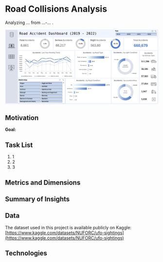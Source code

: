# Road Collisions Analysis
Analyzing ... from ...-... . 
   
<p align="center">
    <img src="AccidentDashSC.png" alt="Excel Dashboard" width="900">
</p>

## Motivation
**Goal:**

## Task List
1. 1
2. 2
3. 3

## Metrics and Dimensions

## Summary of Insights

## Data
The dataset used in this project is available publicly on Kaggle: [https://www.kaggle.com/datasets/NUFORC/ufo-sightings](https://www.kaggle.com/datasets/NUFORC/ufo-sightings)

## Technologies
